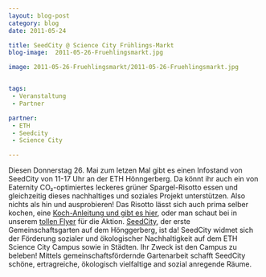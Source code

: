 ```yaml
---
layout: blog-post
category: blog
date: 2011-05-24

title: SeedCity @ Science City Frühlings-Markt
blog-image:  2011-05-26-Fruehlingsmarkt.jpg

image: 2011-05-26-Fruehlingsmarkt/2011-05-26-Fruehlingsmarkt.jpg


tags:
 - Veranstaltung
 - Partner

partner:
 - ETH
 - Seedcity
 - Science City

--- 
```



Diesen Donnerstag 26. Mai zum letzen Mal gibt es einen Infostand von SeedCity von 11-17 Uhr an der ETH Hönngerberg. Da könnt ihr auch ein von Eaternity CO₂-optimiertes leckeres grüner Spargel-Risotto essen und gleichzeitig dieses nachhaltiges und soziales Projekt unterstützen. Also nichts als hin und ausprobieren!
Das Risotto lässt sich auch prima selber kochen, eine [Koch-Anleitung und gibt es hier][1], oder man schaut bei in unserem [tollen Flyer][2] für die Aktion.
[SeedCity][3], der erste Gemeinschaftsgarten auf dem Hönggerberg, ist da! SeedCity widmet sich der Förderung sozialer und ökologischer Nachhaltigkeit auf dem ETH Science City Campus sowie in Städten. Ihr Zweck ist den Campus zu beleben! Mittels gemeinschaftsfördernde Gartenarbeit schafft SeedCity schöne, ertragreiche, ökologisch vielfaltige and sozial anregende Räume.


[1]: /recipes/spargelrisotto/
[2]: /material/seedcity-frühlingsmarkt/
[3]: http://www.seedcity.ethz.ch/

